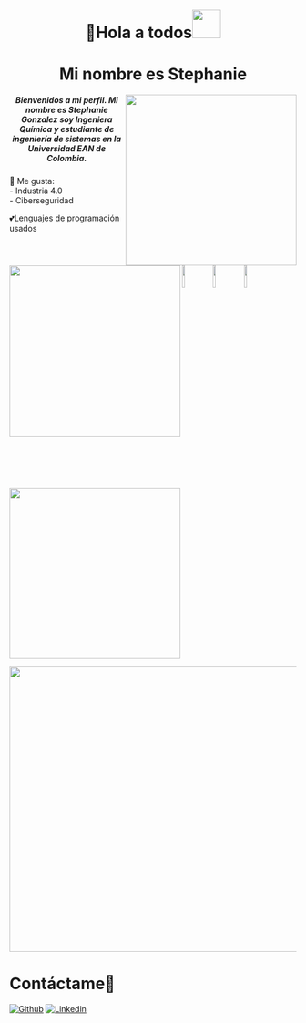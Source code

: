 <h1 align="center">👋Hola a todos<img src="https://i.pinimg.com/originals/6d/cd/94/6dcd94c7c4bf4800648ef7cbe0113c33.gif" width="50px"></h1>
<h1 align="center">Mi nombre es Stephanie</h1>
<img align="right" src="https://assets.website-files.com/60dc8648f349eb6762db8d52/60e4600d6b787b48d07168eb_process-2.gif" width="300px" height="300px" />
<img align="left" src="https://www.academiavirtual.ang.edu.ec/pluginfile.php/607664/course/overviewfiles/quimica.gif" width="300px" height="300px" />
<h5 align="center"> Bienvenidos a mi perfil. Mi nombre es Stephanie Gonzalez soy Ingeniera Química y estudiante de ingeniería de sistemas en la Universidad EAN de Colombia.</h5>
🌱 Me gusta:<br>
- Industria 4.0<br>
- Ciberseguridad <br>

💕Lenguajes de programación usados <br>
<code><img width="10%" src="https://www.vectorlogo.zone/logos/python/python-ar21.svg"></code>
<code><img width="10%" src="https://www.vectorlogo.zone/logos/php/php-ar21.svg"></code>
<code><img width="10%" src="https://www.vectorlogo.zone/logos/mysql/mysql-ar21.svg"></code>
<img align="center" src="https://github-readme-stats.vercel.app/api?username=stepha-gon&&show_icons=true&theme_height=27&v=5" width="300px">

<img align="center" src="https://i1.wp.com/www.sopitas.com/wp-content/uploads/2016/12/pacman.gif" width="1000px" height="500px" />

# Contáctame:speech_balloon:
[![Github](https://img.shields.io/badge/-Github-000?style=flat&logo=Github&logoColor=white)](https://github.com/stepha-gon)
[![Linkedin](https://img.shields.io/badge/-LinkedIn-blue?style=flat&logo=Linkedin&logoColor=white)](https://www.linkedin.com/in/stephaniegonzaleziqyis/)


